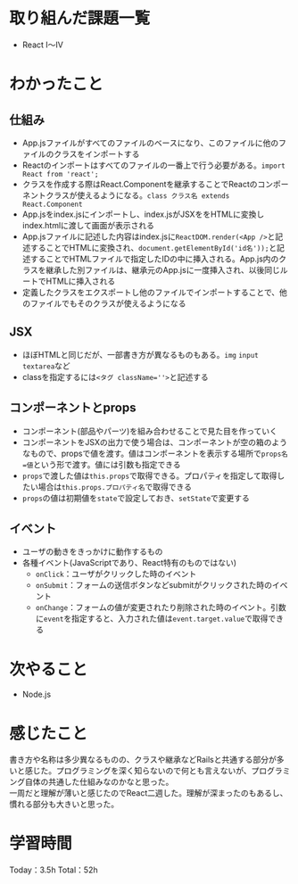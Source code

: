 # 取り組んだ課題一覧
- React I〜Ⅳ

# わかったこと
## 仕組み
- App.jsファイルがすべてのファイルのベースになり、このファイルに他のファイルのクラスをインポートする
- Reactのインポートはすべてのファイルの一番上で行う必要がある。`import React from 'react';`
- クラスを作成する際はReact.Componentを継承することでReactのコンポーネントクラスが使えるようになる。`class クラス名 extends React.Component`
- App.jsをindex.jsにインポートし、index.jsがJSXををHTMLに変換しindex.htmlに渡して画面が表示される
- App.jsファイルに記述した内容はindex.jsに`ReactDOM.render(<App />`と記述することでHTMLに変換され、`document.getElementById('id名'));`と記述することでHTMLファイルで指定したIDの中に挿入される。App.js内のクラスを継承した別ファイルは、継承元のApp.jsに一度挿入され、以後同じルートでHTMLに挿入される
- 定義したクラスをエクスポートし他のファイルでインポートすることで、他のファイルでもそのクラスが使えるようになる

## JSX
- ほぼHTMLと同じだが、一部書き方が異なるものもある。`img` `input` `textarea`など
- classを指定するには`<タグ className=''>`と記述する

## コンポーネントとprops
- コンポーネント(部品やパーツ)を組み合わせることで見た目を作っていく
- コンポーネントをJSXの出力で使う場合は、コンポーネントが空の箱のようなもので、propsで値を渡す。値はコンポーネントを表示する場所で`props名=値`という形で渡す。値には引数も指定できる
- `props`で渡した値は`this.props`で取得できる。プロパティを指定して取得したい場合は`this.props.プロパティ名`で取得できる
- `props`の値は初期値を`state`で設定しておき、`setState`で変更する

## イベント
- ユーザの動きをきっかけに動作するもの
- 各種イベント(JavaScriptであり、React特有のものではない)
	- `onClick`：ユーザがクリックした時のイベント
	- `onSubmit`：フォームの送信ボタンなどsubmitがクリックされた時のイベント
	- `onChange`：フォームの値が変更されたり削除された時のイベント。引数に`event`を指定すると、入力された値は`event.target.value`で取得できる

# 次やること
- Node.js

# 感じたこと
書き方や名称は多少異なるものの、クラスや継承などRailsと共通する部分が多いと感じた。プログラミングを深く知らないので何とも言えないが、プログラミング自体の共通した仕組みなのかなと思った。  
一周だと理解が薄いと感じたのでReact二週した。理解が深まったのもあるし、慣れる部分も大きいと思った。

# 学習時間
Today：3.5h Total：52h
